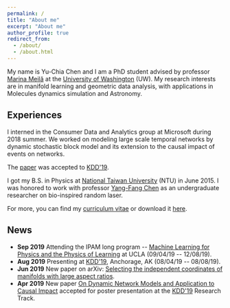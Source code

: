 ```yaml
---
permalink: /
title: "About me"
excerpt: "About me"
author_profile: true
redirect_from:
  - /about/
  - /about.html
---
```


My name is Yu-Chia Chen and I am a PhD student advised by professor [Marina Meilă](https://www.stat.washington.edu/mmp/) at the [University of Washington](https://www.washington.edu/) (UW). My research interests are in manifold learning and geometric data analysis, with applications in Molecules dynamics simulation and Astronomy.

## Experiences
I interned in the Consumer Data and Analytics group at Microsoft during 2018 summer.
We worked on modeling large scale temporal networks by dynamic stochastic block model and its extension to the causal impact of events on networks.
<!-- We illustrated the power and the scalability of the model by studying publicly available temporal networks, e.g., MIT reality mining dataset and Mathoverflow networks, as well as an internal network which contains 50M nodes and 300M edges per snap shot.  -->
The [paper](/publication/2019-dsbm-causal-impact) was accepted to [KDD'19](https://www.kdd.org/kdd2019/).

I got my B.S. in Physics at [National Taiwan University](https://www.ntu.edu.tw/english/) (NTU) in June 2015.
I was honored to work with professor [Yang-Fang Chen](https://web.phys.ntu.edu.tw/semiconductor/) as an undergraduate researcher on bio-inspired random laser.


For more, you can find my [<i class="fa fa-id-badge"></i> curriculum vitae](/cv) or download it [<i class="fa fa-download"></i> here](/files/resume.pdf).


## News
* **Sep 2019** Attending the IPAM long program -- [Machine Learning for Physics and the Physics of Learning](http://www.ipam.ucla.edu/programs/long-programs/machine-learning-for-physics-and-the-physics-of-learning/) at UCLA (09/04/19 -- 12/08/19).
* **Aug 2019** Presenting at [KDD'19](https://www.kdd.org/kdd2019/), Anchorage, AK (08/04/19 -- 08/08/19).
* **Jun 2019** New paper on arXiv: [Selecting the independent coordinates of manifolds with large aspect ratios](/publication/2019-indep-coord-search).
* **Apr 2019** New paper [On Dynamic Network Models and Application to Causal Impact](/publication/2019-dsbm-causal-impact) accepted for poster presentation at the [KDD'19](https://www.kdd.org/kdd2019/) Research Track.
